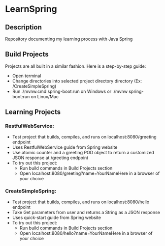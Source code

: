 # LearnSpring
## Description
Repository documenting my learning process with Java Spring
## Build Projects
Projects are all built in a similar fashion. Here is a step-by-step guide:
- Open terminal
- Change directories into selected project directory directory (Ex: /CreateSimpleSpring)
- Run .\mvnw.cmd spring-boot:run on Windows or ./mvnw spring-boot:run on Linux/Mac

## Learning Projects
### RestfulWebService: 
- Test project that builds, compiles, and runs on localhost:8080/greeting endpoint
- Uses RestfulWebService guide from Spring website
- Use atomic counter and a greeting POD object to return a customized JSON response at /greeting endpoint
- To try out this project:
  - Run build commands in Build Projects section
  - Open localhost:8080/greeting?name=YourNameHere in a browser of your choice

### CreateSimpleSpring: 
- Test project that builds, compiles, and runs on localhost:8080/hello endpoint
- Take Get parameters from user and returns a String as a JSON response
- Uses quick-start guide from Spring website
- To try out this project:
  - Run build commands in Build Projects section
  - Open localhost:8080/hello?name=YourNameHere in a browser of your choice

